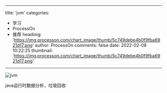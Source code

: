 
---
title: 'jvm'
categories: 
 - 学习
 - ProcessOn
 - 推荐
headimg: 'https://img.processon.com/chart_image/thumb/5c749debe4b0f9fba6921d17.png'
author: ProcessOn
comments: false
date: 2022-02-08 10:22:25
thumbnail: 'https://img.processon.com/chart_image/thumb/5c749debe4b0f9fba6921d17.png'
---

<div>   
<img class="thumb" alt="jvm" src="https://img.processon.com/chart_image/thumb/5c749debe4b0f9fba6921d17.png" referrerpolicy="no-referrer">
<p>java运行时数据分析，垃圾回收</p>  
</div>
            